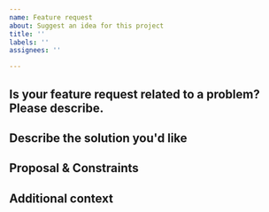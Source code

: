 ```yaml
---
name: Feature request
about: Suggest an idea for this project
title: ''
labels: ''
assignees: ''

---
```


## Is your feature request related to a problem? Please describe.
<!-- A clear and concise description of what the problem is. Ex. I'm always frustrated when [...] -->

## Describe the solution you'd like
<!-- A clear and concise description of what you want to happen. -->

## Proposal & Constraints
<!-- What is the proposed solution / implementation? Is there a precedent of this approach succeeding elsewhere? -->

<!-- Which suggestions or requirements should be considered for how feature needs to appear or be implemented? -->

## Additional context
<!-- Add any other context or screenshots about the feature request here. -->
